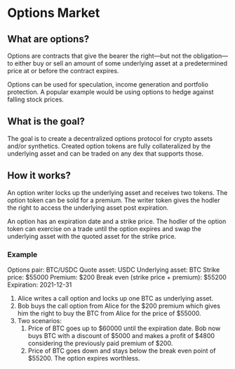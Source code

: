 # Options Market

## What are options?

Options are contracts that give the bearer the right—but not the obligation—to either buy or sell an amount of some underlying asset at a predetermined price at or before the contract expires.

Options can be used for speculation, income generation and portfolio protection.
A popular example would be using options to hedge against falling stock prices.

## What is the goal?

The goal is to create a decentralized options protocol for crypto assets and/or synthetics.
Created option tokens are fully collateralized by the underlying asset and can be traded on any dex that supports those.

## How it works?

An option writer locks up the underlying asset and receives two tokens.
The option token can be sold for a premium. The writer token gives the hodler the right to access the underlying asset post expiration.

An option has an expiration date and a strike price. The hodler of the option token can exercise on a trade until the option expires and swap the underlying asset with the quoted asset for the strike price.

### Example

Options pair: BTC/USDC
Quote asset: USDC
Underlying asset: BTC
Strike price: $55000
Premium: $200
Break even (strike price + premium): $55200
Expiration: 2021-12-31

1. Alice writes a call option and locks up one BTC as underlying asset.
2. Bob buys the call option from Alice for the $200 premium which gives him the right to buy the BTC from Alice for the price of $55000.
3. Two scenarios:
    1. Price of BTC goes up to $60000 until the expiration date. Bob now buys BTC with a discount of $5000 and makes a profit of $4800 considering the previously paid premium of $200.
    2. Price of BTC goes down and stays below the break even point of $55200. The option expires worthless.
